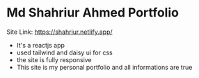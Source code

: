 # Md Shahriur Ahmed Portfolio

Site Link: https://shahriur.netlify.app/

* It's a reactjs app
* used tailwind and daisy ui for css
* the site is fully responsive
* This site is my personal portfolio and all informations are true